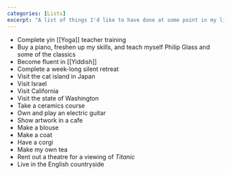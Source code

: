 ```yaml
---
categories: [Lists]
excerpt: "A list of things I'd like to have done at some point in my life"
---
```

- Complete yin [[Yoga]] teacher training
- Buy a piano, freshen up my skills, and teach myself Philip Glass and some of the classics
- Become fluent in [[Yiddish]]
- Complete a week-long silent retreat
- Visit the cat island in Japan
- Visit Israel
- Visit California
- Visit the state of Washington
- Take a ceramics course
- Own and play an electric guitar
- Show artwork in a cafe
- Make a blouse
- Make a coat
- Have a corgi 
- Make my own tea
- Rent out a theatre for a viewing of _Titanic_
- Live in the English countryside 